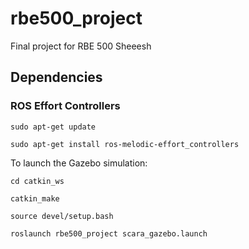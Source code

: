 # rbe500_project
Final project for RBE 500
Sheeesh
## Dependencies

### ROS Effort Controllers
```
sudo apt-get update
```
```
sudo apt-get install ros-melodic-effort_controllers
```

To launch the Gazebo simulation:
```
cd catkin_ws
```
```
catkin_make
```
```
source devel/setup.bash
```
```
roslaunch rbe500_project scara_gazebo.launch
```
